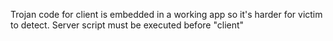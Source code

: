 Trojan code for client is embedded in a working app so it's harder for victim to detect.
Server script must be executed before "client"
